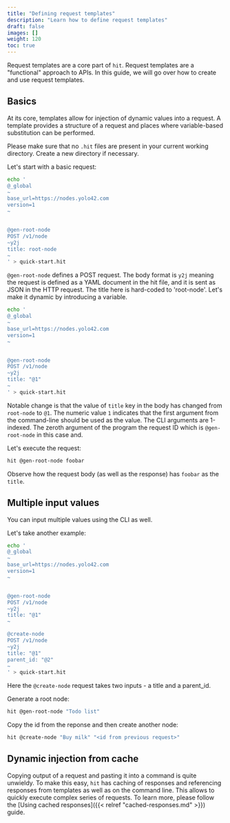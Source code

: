 ```yaml
---
title: "Defining request templates"
description: "Learn how to define request templates"
draft: false
images: []
weight: 120
toc: true
---
```


Request templates are a core part of `hit`. Request templates are a
"functional" approach to APIs.
In this guide, we will go over how to create and use request templates.

## Basics

At its core, templates allow for injection of dynamic values into a request.
A template provides a structure of a request and places where variable-based
substitution can be performed.

Please make sure that no `.hit` files are present in your current working
directory. Create a new directory if necessary.

Let's start with a basic request:

```bash
echo '
@_global
~
base_url=https://nodes.yolo42.com
version=1
~


@gen-root-node
POST /v1/node
~y2j
title: root-node
~
' > quick-start.hit
```

`@gen-root-node` defines a POST request. The body format is `y2j` meaning
the request is defined as a YAML document in the hit file, and it is sent as
JSON in the HTTP request. The title here is hard-coded to 'root-node'. Let's
make it dynamic by introducing a variable.

```bash
echo '
@_global
~
base_url=https://nodes.yolo42.com
version=1
~


@gen-root-node
POST /v1/node
~y2j
title: "@1"
~
' > quick-start.hit
```

Notable change is that the value of `title` key in the body has changed
from `root-node` to `@1`. The numeric value `1` indicates that the first
argument from the command-line should be used as the value. The CLI arguments
are 1-indexed. The zeroth argument of the program the request ID which is
`@gen-root-node` in this case and.

Let's execute the request:

```bash
hit @gen-root-node foobar
```

Observe how the request body (as well as the response) has `foobar` as the
`title`.

## Multiple input values

You can input multiple values using the CLI as well.

Let's take another example:

```bash
echo '
@_global
~
base_url=https://nodes.yolo42.com
version=1
~


@gen-root-node
POST /v1/node
~y2j
title: "@1"
~

@create-node
POST /v1/node
~y2j
title: "@1"
parent_id: "@2"
~
' > quick-start.hit
```

Here the `@create-node` request takes two inputs - a title and a parent_id.

Generate a root node:

```bash
hit @gen-root-node "Todo list"
```

Copy the id from the reponse and then create another node:

```bash
hit @create-node "Buy milk" "<id from previous request>"
```

## Dynamic injection from cache

Copying output of a request and pasting it into a command is quite unwieldy.
To  make this easy, `hit` has caching of responses and referencing responses
from templates as well as on the command line.
This allows to quickly execute complex series of requests.
To learn more, please follow the
[Using cached responses]({{< relref "cached-responses.md" >}}) guide.
